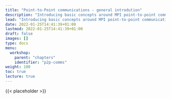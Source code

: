 ```yaml
---
title: "Point-to-Point communications - general introdution"
description: "Introducing basic concepts around MPI point-to-point communication"
lead: "Introducing basic concepts around MPI point-to-point communication"
date: 2022-01-25T14:41:39+01:00
lastmod: 2022-01-25T14:41:39+01:00
draft: false
images: []
type: docs
menu:
  workshop:
    parent: "chapters"
    identifier: "p2p-comms"
weight: 100
toc: true
lecture: true
---
```


{{< placeholder >}}

